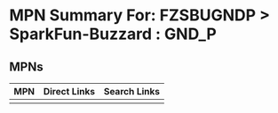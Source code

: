 



# MPN Summary For: FZSBUGNDP > SparkFun-Buzzard : GND_P

## MPNs
  

|MPN|Direct Links|Search Links|
| :--- | :--- | :--- |
||||
